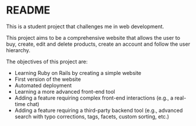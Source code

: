 # README

This is a student project that challenges me in web development. 

This project aims to be a comprehensive website that allows the user to buy, create, edit and delete products, create an account and follow the user hierarchy. 

The objectives of this project are:
- Learning Ruby on Rails by creating a simple website
- First version of the website
- Automated deployment
- Learning a more advanced front-end tool 
- Adding a feature requiring complex front-end interactions (e.g., a real-time chat)
- Adding a feature requiring a third-party backend tool (e.g., advanced search with typo corrections, tags, facets, custom sorting, etc.)


